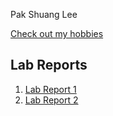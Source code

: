 Pak Shuang Lee

[Check out my hobbies](https://pakshuang.github.io/cse15l-lab-reports/)

## Lab Reports
1. [Lab Report 1](https://pakshuang.github.io/cse15l-lab-reports/lab-report-1.html)
2. [Lab Report 2](https://pakshuang.github.io/cse15l-lab-reports/lab-report-2.html)
